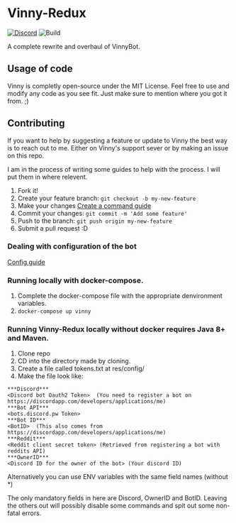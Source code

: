 # Vinny-Redux
[![Discord](https://img.shields.io/badge/Discord-Support-blue.svg)](https://discord.gg/XMwyzxZ)
![Build](https://travis-ci.org/JessWalters/Vinny-Redux.svg?branch=master)

A complete rewrite and overhaul of VinnyBot.

## Usage of code
Vinny is completly open-source under the MIT License. Feel free to use and modify any code as you see fit. Just make sure to mention where you got it from. ;)

## Contributing
If you want to help by suggesting a feature or update to Vinny the best way is to reach out to me. Either on Vinny's support sever or by making an issue on this repo.

I am in the process of writing some guides to help with the process. I will put them in where relevent.

1. Fork it!
2. Create your feature branch: `git checkout -b my-new-feature`
3. Make your changes [Create a command guide](docs/Creating_A_Command.md)
4. Commit your changes: `git commit -m 'Add some feature'`
5. Push to the branch: `git push origin my-new-feature`
6. Submit a pull request :D

### Dealing with configuration of the bot
[Config guide](docs/configs.md)

### Running locally with docker-compose.
1. Complete the docker-compose file with the appropriate denvironment variables. 
2. `docker-compose up vinny`

### Running Vinny-Redux locally without docker requires Java 8+ and Maven.
1. Clone repo
2. CD into the directory made by cloning. 
3. Create a file called tokens.txt at res/config/ 
4. Make the file look like:
```
***Discord***   
<Discord bot Oauth2 Token>  (You need to register a bot on https://discordapp.com/developers/applications/me)  
***Bot API***  
<bots.discord.pw Token>   
***Bot ID***  
<BotID>  (This also comes from https://discordapp.com/developers/applications/me)  
***Reddit***  
<Reddit client secret token> (Retrieved from registering a bot with reddits API)  
***OwnerID***  
<Discord ID for the owner of the bot> (Your discord ID)
```
Alternatively you can use ENV variables with the same field names (without *)

The only mandatory fields in here are Discord, OwnerID and BotID. Leaving the others out will possibly disable some commands and spit out some non-fatal errors.
